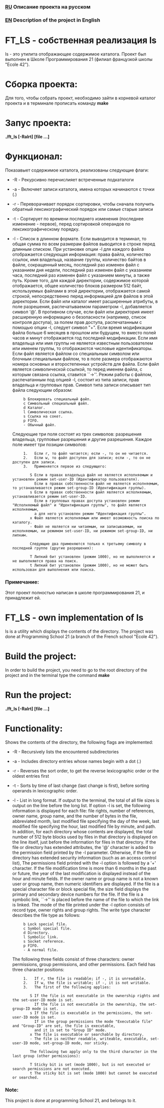 
### [RU][1] Описание проекта на русском
[1]: https://github.com/udraugr/ft_ls/new/master?readme=1#ft_ls---%D1%81%D0%BE%D0%B1%D1%81%D1%82%D0%B2%D0%B5%D0%BD%D0%BD%D0%B0%D1%8F-%D1%80%D0%B5%D0%B0%D0%BB%D0%B8%D0%B7%D0%B0%D1%86%D0%B8%D1%8F-ls "RU"
### [EN][2] Description of the project in English
[2]: https://github.com/udraugr/ft_ls/new/master?readme=1#ft_ls---own-implementation-of-ls "EN"

# FT_LS - собственная реализация ls
ls - это утилита отображающее содержимое каталога.
Проект был выполнен в Школе Программирования 21 (филиал французкой школы "Ecole 42").

# Сборка проекта:
Для того, чтобы собрать проект, необходимо зайти в корневой каталог проекта и в терминале прописать команду **make**

# Запус проекта:
**./ft_ls [-Ralrt] [file ...]**

# Функционал:
Показавыет содержимое каталога, реализованы следующие флаги:
* -R - Рекурсивно перечислияет встреченные подкаталоги
* -a - Включяет записи каталога, имена которых начинаются с точки (.)
* -r - Переворачивает порядок сортировки, чтобы сначала получить обратный лексикографический порядок или самые старые записи
* -t - Сортирует по времени последнего изменения (последнее изменение - первое), перед сортировкой операндов по лексикографическому порядку.
* -l - Список в длинном формате. Если выводится в терминал, то общая сумма по всем размерам файлов выводится в строке перед длинным списком.
     При установке опции -l для каждого файла отображается следующая информация: права файла, количество ссылок,
     имя владельца, название группы, количество байтов в файле,
     сокращенный месяц, последний раз изменен файл с указанием дня недели, последний раз изменен файл с указанием часа,
     последний раз изменен файл с указанием минуты, а также путь.
     Кроме того, для каждой директории, содержимое которой отображается, общее количество блоков размером 512 байт,
     используемых файлами в этой директории, отображается самой строкой, непосредственно перед информацией для файлов в этой директории.
     Если файл или каталог имеет расширенные атрибуты, в поле разрешения, распечатываемом параметром -l, добавляется символ '@'.
     В противном случае, если файл или директория имеет расширенную информацию о безопасности (например, список контроля доступа),
     за полем прав доступа, распечатанным с помощью опции -l, следует символ "+". Если время модификации файла больше 6 месяцев в прошлом или будущем,
     то вместо полей часов и минут отображается год последней модификации.
     Если имя владельца или имя группы не является известным пользователем или именем группы,
     то отображаются числовые идентификаторы.
     Если файл является файлом со специальным символом или блочным специальным файлом,
     то в поле размера отображаются номера основных и второстепенных устройств для файла.
     Если файл является символической ссылкой, то перед именем файла, с которым связана ссылка, ставится ``->''.
     Режим работы с файлом, распечатанным под опцией -l, состоит из типа записи, прав владельца и групповых прав.
     Символ типа записи описывает тип файла следующим образом:
     
           b Блокировать специальный файл.
           c Символьный специальный файл.
           d Каталог.
           l Символическая ссылка.
           s Ссылка на сокет.
           p FIFO.
           - Обычный файл.
     Следующие три поля состоят из трех символов: разрешения владельца, групповые разрешения и другие разрешения.  Каждое поле имеет три позиции символов:
     
           1.   Если r, то файл читается; если -, то он не читается.
           2.   Если w, то файл доступен для записи; если -, то он не доступен для записи.
           3.   Применяется первое из следующего:
           
              S Если в правах владельца файл не является исполняемым и установлен режим set-user-ID (Идентификатор пользователя).
                Если в правах собственности файл не является исполняемым, то устанавливается режим set-group-ID (Идентификация группы).
              s Если в правах собственности файл является исполняемым, устанавливается режим set-user-ID.
                Если в групповых правах доступа установлен режим "Исполняемый файл" и "Идентификация группы", то файл является исполняемым,
                а для него установлен режим "Идентификация группы".
              x Файл является исполняемым или имеет возможность поиска по каталогу.
              - Файл не является ни читаемым, ни записываемым, ни исполняемым, ни режимом set-user-ID, ни режимом set-group-ID, ни липким.
              
              Следующие два применяются только к третьему символу в последней группе (другие разрешения):
              
              T Липкий бит установлен (режим 1000), но не выполняется и не выполняются права на поиск.
              t Липкий бит установлен (режим 1000), но не может быть использован для выполнения или поиска.

### Примечание:
Этот проект полностью написан в школе программирования 21, и принадлежит ей.


# FT_LS - own implementation of ls
ls is a utility which displays the contents of the directory.
The project was done at Programming School 21 (a branch of the French school "Ecole 42").

# Build the project:
In order to build the project, you need to go to the root directory of the project and in the terminal type the command **make**

# Run the project:
**./ft_ls [-Ralrt] [file ...]**

# Functionality:
Shows the contents of the directory, the following flags are implemented:
* -R - Recursively lists the encountered subdirectories
* -a - Includes directory entries whose names begin with a dot (.)
* -r - Reverses the sort order, to get the reverse lexicographic order or the oldest entries first
* -t - Sorts by time of last change (last change is first), before sorting operands in lexicographic order.
* -l - List in long format.  If output to the terminal, the total of all file sizes is output on the line before the long list.
     If option -l is set, the following information is displayed for each file: file rights, number of references,
     owner name, group name, and the number of bytes in the file,
     abbreviated month, last modified file specifying the day of the week, last modified file specifying the hour,
     last modified file by minute, and path.
     In addition, for each directory whose contents are displayed, the total number of 512 byte blocks
     used by files in that directory is displayed on the line itself, just before the information for files in that directory.
     If the file or directory has extended attributes, the '@' character is added to the permission field printed by the -l parameter.
     Otherwise, if the file or directory has extended security information (such as an access control list),
     The permissions field printed with the -l option is followed by a '+' character.
     If the file modification time is more than 6 months in the past or future,
     the year of the last modification is displayed instead of the hour and minute fields.
     If the owner name or group name is not a known user or group name,
     then numeric identifiers are displayed.
     If the file is a special character file or block special file,
     the size field displays the primary and secondary device numbers for the file.
     If the file is a symbolic link, ``->'' is placed before the name of the file to which the link is linked.
     The mode of the file printed under the -l option consists of record type, owner rights and group rights.
     The write type character describes the file type as follows:
     
           b Lock special file.
           c Symbol special file.
           d Directory.
           l Symbolic link.
           s Socket reference.
           p FIFO.
           - A normal file.
     The following three fields consist of three characters: owner permissions, group permissions, and other permissions.
     Each field has three character positions:
     
           1.   If r, the file is readable; if -, it is unreadable.
           2.   If w, the file is writable; if -, it is not writable.
           3.   The first of the following applies:
           
              S If the file is not executable in the ownership rights and the set-user-ID mode is set.
                If the file is not executable in the ownership, the set-group-ID mode is set.
              s If the file is executable in the permissions, the set-user-ID mode is set.
                If in the group permissions the mode "Executable file" and "Group-ID" are set, the file is executable,
                and it is set to "Group ID" mode.
              x The file is executable or searchable by directory.
              - The file is neither readable, writeable, executable, set-user-ID mode, set-group-ID mode, nor sticky.
              
              The following two apply only to the third character in the last group (other permissions):
              
              T Sticky bit is set (mode 1000), but is not executed or search permissions are not executed.
              t The sticky bit is set (mode 1000) but cannot be executed or searched.

### Note:
This project is done at programming School 21, and belongs to it.
